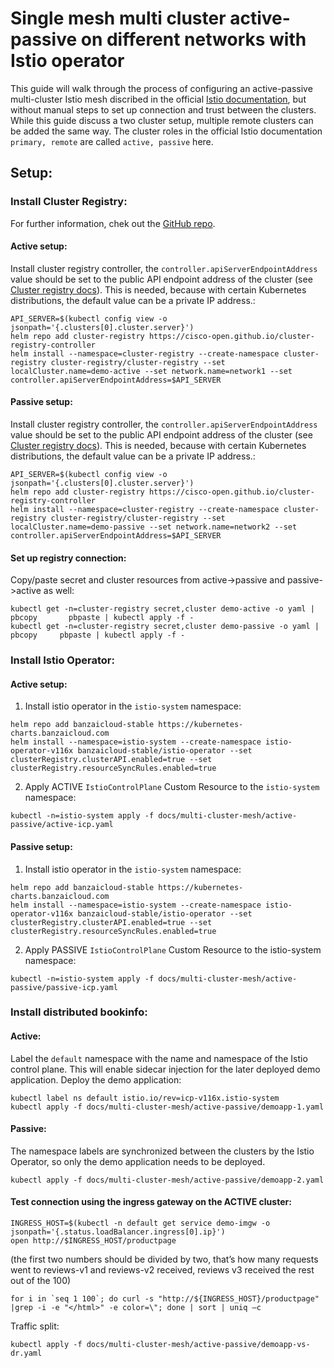 # Single mesh multi cluster active-passive on different networks with Istio operator
This guide will walk through the process of configuring an active-passive multi-cluster Istio mesh discribed in the official [Istio documentation](https://istio.io/latest/docs/setup/install/multicluster/primary-remote_multi-network/), but without manual steps to set up connection and trust between the clusters. While this guide discuss a two cluster setup, multiple remote clusters can be added the same way. The cluster roles in the official Istio documentation `primary, remote` are called `active, passive` here.
## Setup:

### Install Cluster Registry:
For further information, chek out the [GitHub repo](https://github.com/cisco-open/cluster-registry-controller#quickstart).
#### Active setup:
Install cluster registry controller, the `controller.apiServerEndpointAddress` value should be set to the public API endpoint address of the cluster (see [Cluster registry docs](https://github.com/cisco-open/cluster-registry-controller/tree/master/deploy/charts/cluster-registry#installing-the-chart)). This is needed, because with certain Kubernetes distributions, the default value can be a private IP address.:
```
API_SERVER=$(kubectl config view -o jsonpath='{.clusters[0].cluster.server}')
helm repo add cluster-registry https://cisco-open.github.io/cluster-registry-controller
helm install --namespace=cluster-registry --create-namespace cluster-registry cluster-registry/cluster-registry --set localCluster.name=demo-active --set network.name=network1 --set controller.apiServerEndpointAddress=$API_SERVER
```
#### Passive setup:
Install cluster registry controller, the `controller.apiServerEndpointAddress` value should be set to the public API endpoint address of the cluster (see [Cluster registry docs](https://github.com/cisco-open/cluster-registry-controller/tree/master/deploy/charts/cluster-registry#installing-the-chart)). This is needed, because with certain Kubernetes distributions, the default value can be a private IP address.:
```
API_SERVER=$(kubectl config view -o jsonpath='{.clusters[0].cluster.server}')
helm repo add cluster-registry https://cisco-open.github.io/cluster-registry-controller
helm install --namespace=cluster-registry --create-namespace cluster-registry cluster-registry/cluster-registry --set localCluster.name=demo-passive --set network.name=network2 --set controller.apiServerEndpointAddress=$API_SERVER
```
#### Set up registry connection:
Copy/paste secret and cluster resources from active->passive and passive->active as well:
```
kubectl get -n=cluster-registry secret,cluster demo-active -o yaml | pbcopy       pbpaste | kubectl apply -f -
kubectl get -n=cluster-registry secret,cluster demo-passive -o yaml | pbcopy     pbpaste | kubectl apply -f -
```
### Install Istio Operator:
#### Active setup:
1. Install istio operator in the `istio-system` namespace:
```
helm repo add banzaicloud-stable https://kubernetes-charts.banzaicloud.com
helm install --namespace=istio-system --create-namespace istio-operator-v116x banzaicloud-stable/istio-operator --set clusterRegistry.clusterAPI.enabled=true --set clusterRegistry.resourceSyncRules.enabled=true
```
2. Apply ACTIVE `IstioControlPlane` Custom Resource to the `istio-system` namespace:
```
kubectl -n=istio-system apply -f docs/multi-cluster-mesh/active-passive/active-icp.yaml
```
#### Passive setup:
1. Install istio operator in the `istio-system` namespace:
```
helm repo add banzaicloud-stable https://kubernetes-charts.banzaicloud.com
helm install --namespace=istio-system --create-namespace istio-operator-v116x banzaicloud-stable/istio-operator --set clusterRegistry.clusterAPI.enabled=true --set clusterRegistry.resourceSyncRules.enabled=true
```
2. Apply PASSIVE `IstioControlPlane` Custom Resource to the istio-system namespace:
```
kubectl -n=istio-system apply -f docs/multi-cluster-mesh/active-passive/passive-icp.yaml
```

### Install distributed bookinfo:
#### Active:
Label the `default` namespace with the name and namespace of the Istio control plane. This will enable sidecar injection for the later deployed demo application. Deploy the demo application:
```
kubectl label ns default istio.io/rev=icp-v116x.istio-system
kubectl apply -f docs/multi-cluster-mesh/active-passive/demoapp-1.yaml
```
#### Passive:
The namespace labels are synchronized between the clusters by the Istio Operator, so only the demo application needs to be deployed.
```
kubectl apply -f docs/multi-cluster-mesh/active-passive/demoapp-2.yaml
```

#### Test connection using the ingress gateway on the ACTIVE cluster:
```
INGRESS_HOST=$(kubectl -n default get service demo-imgw -o jsonpath='{.status.loadBalancer.ingress[0].ip}')
open http://$INGRESS_HOST/productpage
```
(the first two numbers should be divided by two, that’s how many requests went to reviews-v1 and reviews-v2 received, reviews v3 received the rest out of the 100)
```
for i in `seq 1 100`; do curl -s "http://${INGRESS_HOST}/productpage" |grep -i -e "</html>" -e color=\"; done | sort | uniq –c
```

Traffic split:
```
kubectl apply -f docs/multi-cluster-mesh/active-passive/demoapp-vs-dr.yaml
```
